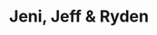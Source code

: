 ---
title: "Jeni, Jeff & Ryden"
permalink: jeni-jeff-ryden
details:
- Family shoot: <a href="http://www.calgary.ca/CSPS/Parks/Pages/Locations/NW-parks/Confederation-Park.aspx">Confederation Park/a>
---